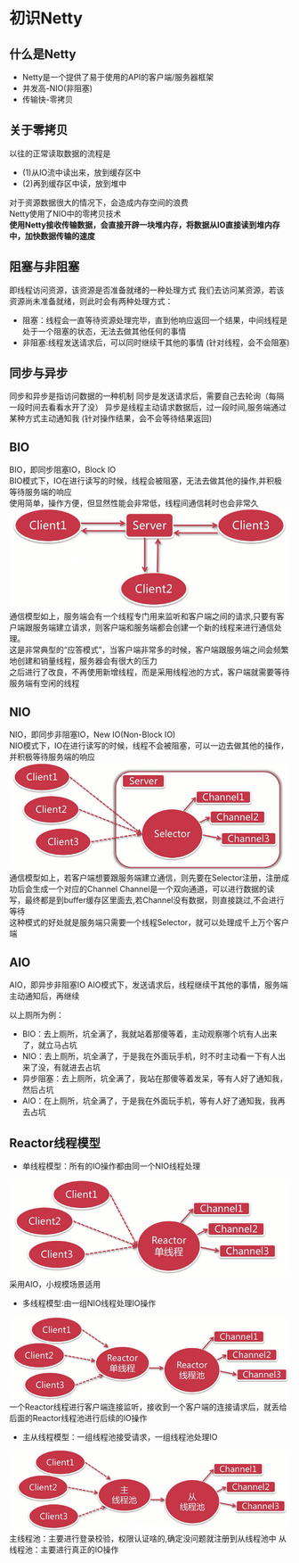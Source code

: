# 初识Netty

## 什么是Netty
* Netty是一个提供了易于使用的API的客户端/服务器框架
* 并发高-NIO(非阻塞)
* 传输快-零拷贝

## 关于零拷贝
以往的正常读取数据的流程是
* (1)从IO流中读出来，放到缓存区中
* (2)再到缓存区中读，放到堆中

对于资源数据很大的情况下，会造成内存空间的浪费<br>
Netty使用了NIO中的零拷贝技术<br>
<strong>使用Netty接收传输数据，会直接开辟一块堆内存，将数据从IO直接读到堆内存中，加快数据传输的速度</strong>

## 阻塞与非阻塞
即线程访问资源，该资源是否准备就绪的一种处理方式
我们去访问某资源，若该资源尚未准备就绪，则此时会有两种处理方式：
* 阻塞：线程会一直等待资源处理完毕，直到他响应返回一个结果，中间线程是处于一个阻塞的状态，无法去做其他任何的事情
* 非阻塞:线程发送请求后，可以同时继续干其他的事情
(针对线程，会不会阻塞)

## 同步与异步
同步和异步是指访问数据的一种机制
同步是发送请求后，需要自己去轮询（每隔一段时间去看看水开了没）
异步是线程主动请求数据后，过一段时间,服务端通过某种方式主动通知我
(针对操作结果，会不会等待结果返回)

## BIO
BIO，即同步阻塞IO，Block IO<br>
BIO模式下，IO在进行读写的时候，线程会被阻塞，无法去做其他的操作,并积极等待服务端的响应<br>
使用简单，操作方便，但显然性能会非常低，线程间通信耗时也会非常久<br>
![无法加载图片](https://github.com/Ywfy/Learning-Netty/blob/master/Introduce/159.png)<br>
通信模型如上，服务端会有一个线程专门用来监听和客户端之间的请求,只要有客户端跟服务端建立请求，则客户端和服务端都会创建一个新的线程来进行通信处理。<br>
这是非常典型的“应答模式”，当客户端非常多的时候，客户端跟服务端之间会频繁地创建和销量线程，服务器会有很大的压力<br>
之后进行了改良，不再使用新增线程，而是采用线程池的方式，客户端就需要等待服务端有空闲的线程

## NIO
NIO，即同步非阻塞IO，New IO(Non-Block IO)<br>
NIO模式下，IO在进行读写的时候，线程不会被阻塞，可以一边去做其他的操作，并积极等待服务端的响应
![无法加载图片](https://github.com/Ywfy/Learning-Netty/blob/master/Introduce/123.png)<br>
通信模型如上，若客户端想要跟服务端建立通信，则先要在Selector注册，注册成功后会生成一个对应的Channel
Channel是一个双向通道，可以进行数据的读写，最终都是到buffer缓存区里面去,若Channel没有数据，则直接跳过,不会进行等待<br>
这种模式的好处就是服务端只需要一个线程Selector，就可以处理成千上万个客户端

## AIO
AIO，即异步非阻塞IO
AIO模式下，发送请求后，线程继续干其他的事情，服务端主动通知后，再继续

以上厕所为例：
* BIO：去上厕所，坑全满了，我就站着那傻等着，主动观察哪个坑有人出来了，就立马占坑
* NIO：去上厕所，坑全满了，于是我在外面玩手机，时不时主动看一下有人出来了没，有就进去占坑
* 异步阻塞：去上厕所，坑全满了，我站在那傻等着发呆，等有人好了通知我，然后占坑
* AIO：在上厕所，坑全满了，于是我在外面玩手机，等有人好了通知我，我再去占坑

## Reactor线程模型
* 单线程模型：所有的IO操作都由同一个NIO线程处理

![无法加载图片](https://github.com/Ywfy/Learning-Netty/blob/master/Introduce/dxc.png)<br>
采用AIO，小规模场景适用

* 多线程模型:由一组NIO线程处理IO操作

![无法加载图片](https://github.com/Ywfy/Learning-Netty/blob/master/Introduce/ddxc.png)<br>
一个Reactor线程进行客户端连接监听，接收到一个客户端的连接请求后，就丢给后面的Reactor线程池进行后续的IO操作

* 主从线程模型：一组线程池接受请求，一组线程池处理IO

![无法加载图片](https://github.com/Ywfy/Learning-Netty/blob/master/Introduce/zxc.png)<br>
主线程池：主要进行登录校验，权限认证啥的,确定没问题就注册到从线程池中
从线程池：主要进行真正的IO操作
